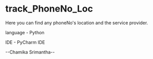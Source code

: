 # track_PhoneNo_Loc

Here you can find any phoneNo's location and the service provider.

language - Python

IDE - PyCharm IDE



--Chamika Srimantha--
